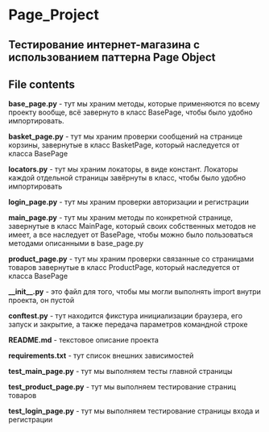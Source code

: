 # Page_Project

## Тестирование интернет-магазина с использованием паттерна Page Object

## File contents
**base_page.py** - тут мы храним методы, которые применяются по всему проекту вообще, всё завернуто в класс BasePage,
чтобы было удобно импортировать.

**basket_page.py** - тут мы храним проверки сообщений на странице корзины, завернутые в класс BasketPage, который 
наследуется от класса BasePage

**locators.py** - тут мы храним локаторы, в виде констант. Локаторы каждой отдельной страницы завёрнуты в класс,
чтобы было удобно импортировать

**login_page.py** - тут мы храним проверки авторизации и регистрации

**main_page.py** - тут мы храним методы по конкретной странице, завернутые в класс MainPage, который своих собственных 
методов не имеет, а все наследует от BasePage, чтобы можно было пользоваться методами описанными в base_page.py

**product_page.py** - тут мы храним проверки связанные со страницами товаров завернутые в класс ProductPage, который наследуется
от класса BasePage

**\_\_init\_\_.py** - это файл для того, чтобы мы могли выполнять import внутри проекта, он пустой

**conftest.py** - тут находится фикстура инициализации браузера, его запуск и закрытие, а также передача параметров 
командной строке

**README.md** - текстовое описание проекта

**requirements.txt** - тут список внешних зависимостей

**test_main_page.py** - тут мы выполняем тесты главной страницы

**test_product_page.py** - тут мы выполняем тестирование страниц товаров

**test_login_page.py** - тут мы выполняем тестирование страницы входа и регистрации